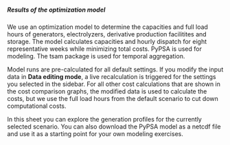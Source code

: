 ##### Results of the optimization model

We use an optimization model to determine the capacities and full load hours of generators, electrolyzers, derivative production facilitites and storage. The model calculates capacities and hourly dispatch for eight representative weeks while minimizing total costs. PyPSA is used for modeling. The tsam package is used for temporal aggregation.

Model runs are pre-calculated for all default settings. If you modify the input data in **Data editing mode**, a live recalculation is triggered for the settings you selected in the sidebar. For all other cost calculations that are shown in the cost comparison graphs, the modified data is used to calculate the costs, but we use the full load hours from the default scenario to cut down computational costs.

In this sheet you can explore the generation profiles for the currently selected scenario. You can also download the PyPSA model as a netcdf file and use it as a starting point for your own modeling exercises.
